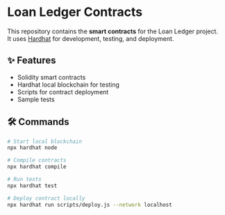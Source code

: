 # Loan Ledger Contracts

This repository contains the **smart contracts** for the Loan Ledger project.  
It uses [Hardhat](https://hardhat.org) for development, testing, and deployment.

## ✨ Features

- Solidity smart contracts
- Hardhat local blockchain for testing
- Scripts for contract deployment
- Sample tests


## 🛠 Commands

```bash
# Start local blockchain
npx hardhat node

# Compile contracts
npx hardhat compile

# Run tests
npx hardhat test

# Deploy contract locally
npx hardhat run scripts/deploy.js --network localhost
```
